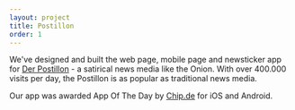 ```yaml
---
layout: project
title: Postillon
order: 1
---
```


We've designed and built the web page, mobile page and newsticker app for [Der Postillon](http://www.der-postillon.com/) - a satirical news media like the Onion. With over 400.000 visits per day, the Postillon is as popular as traditional news media.

Our app was awarded App Of The Day by [Chip.de](http://www.chip.de/) for iOS and Android.
